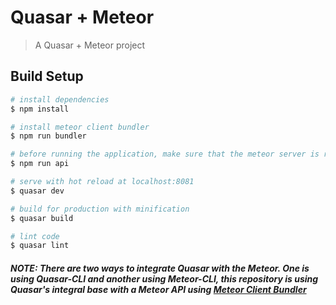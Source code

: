 # Quasar + Meteor

> A Quasar + Meteor project

## Build Setup

``` bash
# install dependencies
$ npm install

# install meteor client bundler
$ npm run bundler

# before running the application, make sure that the meteor server is running for this
$ npm run api

# serve with hot reload at localhost:8081
$ quasar dev

# build for production with minification
$ quasar build

# lint code
$ quasar lint
```

##### NOTE: There are two ways to integrate Quasar with the Meteor. One is using Quasar-CLI and another using Meteor-CLI, this repository is using Quasar's integral base with a Meteor API using [Meteor Client Bundler](https://github.com/Urigo/meteor-client-bundler)

